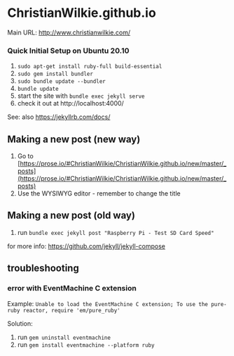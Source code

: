 # ChristianWilkie.github.io

Main URL: http://www.christianwilkie.com/


### Quick Initial Setup on Ubuntu 20.10
1. `sudo apt-get install ruby-full build-essential`
2. `sudo gem install bundler`
3. `sudo bundle update --bundler`
4. `bundle update`
5. start the site with `bundle exec jekyll serve`
6. check it out at http://localhost:4000/

See: also https://jekyllrb.com/docs/

## Making a new post (new way)

1. Go to [https://prose.io/#ChristianWilkie/ChristianWilkie.github.io/new/master/_posts](https://prose.io/#ChristianWilkie/ChristianWilkie.github.io/new/master/_posts)
2. Use the WYSIWYG editor - remember to change the title

## Making a new post (old way)

1. run `bundle exec jekyll post "Raspberry Pi - Test SD Card Speed"`

for more info: https://github.com/jekyll/jekyll-compose

## troubleshooting

### error with EventMachine C extension
Example: `Unable to load the EventMachine C extension; To use the pure-ruby reactor, require 'em/pure_ruby'`

Solution:
1. run `gem uninstall eventmachine`
2. run `gem install eventmachine --platform ruby`
